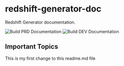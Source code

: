# redshift-generator-doc
Redshift Generator documentation.

![Build PRD Documentation](https://github.com/rgn/redshift-generator-doc/workflows/Build%20Documentation/badge.svg?branch=main)
![Build DEV Documentation](https://github.com/rgn/redshift-generator-doc/workflows/Build%20Documentation/badge.svg?branch=development)

## Important Topics
This is my first change to this readme.md file

